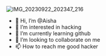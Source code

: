 ![IMG_20230922_202347_216](https://github.com/Aisha7481/Aisha7481/assets/138582380/10892adc-b7c7-4c1a-a631-4b763395993b)
- 👋 Hi, I’m @Aisha
- 👀 I’m interested in hacking 
- 🌱 I’m currently learning github
- 💞️ I’m looking to collaborate on me
- 📫 How to reach me good hacker
<!---
Aisha7481/Aisha7481 is a ✨ special ✨ repository because its `README.md` (this file) appears on your GitHub profile.
You can click the Preview link to take a look at your changes.
--->
